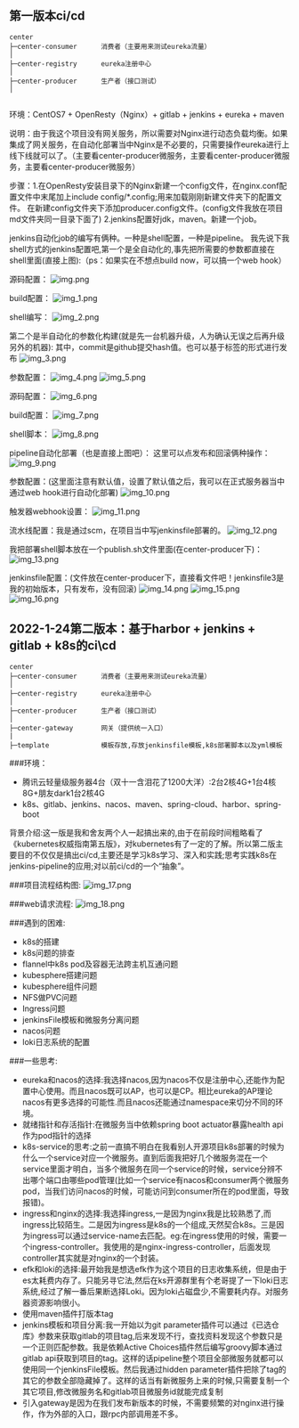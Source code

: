 

## 第一版本ci/cd
```
center
├─center-consumer      消费者（主要用来测试eureka流量）
│ 
├─center-registry      eureka注册中心
│       
├─center-producer      生产者（接口测试）
│       


```

环境：CentOS7 + OpenResty（Nginx）+ gitlab + jenkins + eureka + maven

说明：由于我这个项目没有网关服务，所以需要对Nginx进行动态负载均衡。如果集成了网关服务，在自动化部署当中Nginx是不必要的，只需要操作eureka进行上线下线就可以了。（主要看center-producer微服务，主要看center-producer微服务，主要看center-producer微服务）

步骤：1.在OpenResty安装目录下的Nginx新建一个config文件，在nginx.conf配置文件中末尾加上include config/*.config;用来加载刚刚新建文件夹下的配置文件。
在新建config文件夹下添加producer.config文件。(config文件我放在项目md文件夹同一目录下面了)
     2.jenkins配置好jdk，maven。新建一个job。

jenkins自动化job的编写有俩种。一种是shell配置，一种是pipeline。
我先说下我shell方式的jenkins配置吧,第一个是全自动化的,事先把所需要的参数都直接在shell里面(直接上图):（ps：如果实在不想点build now，可以搞一个web hook）

源码配置：
![img.png](https://github.com/dengqunjin-33/auto_jenkins/img.png)

build配置：
![img_1.png](https://github.com/dengqunjin-33/auto_jenkins/img_1.png)

shell编写：
![img_2.png](https://github.com/dengqunjin-33/auto_jenkins/img_2.png)


第二个是半自动化的参数化构建(就是先一台机器升级，人为确认无误之后再升级另外的机器):
其中，commit是github提交hash值。也可以基于标签的形式进行发布
![img_3.png](img_3.png)

参数配置：
![img_4.png](img_4.png)
![img_5.png](img_5.png)

源码配置：
![img_6.png](img_6.png)

build配置：
![img_7.png](img_7.png)

shell脚本：
![img_8.png](img_8.png)

pipeline自动化部署（也是直接上图吧）：
这里可以点发布和回滚俩种操作：
![img_9.png](img_9.png)

参数配置：(这里面注意有默认值，设置了默认值之后，我可以在正式服务器当中通过web hook进行自动化部署)
![img_10.png](img_10.png)

触发器webhook设置：
![img_11.png](img_11.png)

流水线配置：我是通过scm，在项目当中写jenkinsfile部署的。
![img_12.png](img_12.png)

我把部署shell脚本放在一个publish.sh文件里面(在center-producer下)：
![img_13.png](img_13.png)

jenkinsfile配置：(文件放在center-producer下，直接看文件吧！jenkinsfile3是我的初始版本，只有发布，没有回滚)
![img_14.png](img_14.png)
![img_15.png](img_15.png)
![img_16.png](img_16.png)


## 2022-1-24第二版本：基于harbor + jenkins + gitlab + k8s的ci\cd
```
center
├─center-consumer      消费者（主要用来测试eureka流量）
│ 
├─center-registry      eureka注册中心
│       
├─center-producer      生产者（接口测试）
│       
├─center-gateway       网关（提供统一入口）
|
├─template             模板存放,存放jenkinsfile模板,k8s部署脚本以及yml模板

```

###环境：
+ 腾讯云轻量级服务器4台（双十一含泪花了1200大洋）:2台2核4G+1台4核8G+朋友dark1台2核4G
+ k8s、gitlab、jenkins、nacos、maven、spring-cloud、harbor、spring-boot

背景介绍:这一版是我和舍友两个人一起搞出来的,由于在前段时间粗略看了《kubernetes权威指南第五版》，对kubernetes有了一定的了解。所以第二版主要目的不仅仅是搞出ci/cd,主要还是学习k8s学习、深入和实践;思考实践k8s在jenkins-pipeline的应用;对以前ci/cd的一个“抽象”。


###项目流程结构图:
![img_17.png](img_17.png)

###web请求流程:
![img_18.png](img_18.png)

###遇到的困难:
* k8s的搭建
* k8s问题的排查
* flannel中k8s pod及容器无法跨主机互通问题
* kubesphere搭建问题
* kubesphere组件问题
* NFS做PVC问题
* Ingress问题
* jenkinsFile模板和微服务分离问题
* nacos问题
* loki日志系统的配置

###一些思考: 
* eureka和nacos的选择:我选择nacos,因为nacos不仅是注册中心,还能作为配置中心使用。而且nacos既可以AP，也可以是CP。相比eureka的AP理论nacos有更多选择的可能性.而且nacos还能通过namespace来切分不同的环境。
* 就绪指针和存活指针:在微服务当中依赖spring boot actuator暴露health api作为pod指针的选择
* k8s-service的思考:之前一直搞不明白在我看别人开源项目k8s部署的时候为什么一个service对应一个微服务。直到后面我把好几个微服务混在一个service里面才明白，当多个微服务在同一个service的时候，service分辨不出哪个端口由哪些pod管理(比如一个service有nacos和consumer两个微服务pod，当我们访问nacos的时候，可能访问到consumer所在的pod里面，导致报错)。
* ingress和nginx的选择:我选择ingress,一是因为nginx我是比较熟悉了,而ingress比较陌生。二是因为ingress是k8s的一个组成,天然契合k8s。三是因为ingress可以通过service-name去匹配。eg:在ingress使用的时候，需要一个ingress-controller。我使用的是nginx-ingress-controller，后面发现controller其实就是对nginx的一个封装。
* efk和loki的选择:最开始我是想选efk作为这个项目的日志收集系统，但是由于es太耗费内存了。只能另寻它法,然后在ks开源群里有个老哥提了一下loki日志系统,经过了解一番后果断选择Loki。因为loki占磁盘少,不需要耗内存。对服务器资源影响很小。
* 使用maven插件打版本tag
* jenkins模板和项目分离:我一开始以为git parameter插件可以通过《已选仓库》参数来获取gitlab的项目tag,后来发现不行，查找资料发现这个参数只是一个正则匹配参数。我是依赖Active Choices插件然后编写groovy脚本通过gitlab api获取到项目的tag。这样的话pipeline整个项目全部微服务就都可以使用同一个jenkinsFile模板。然后我通过hidden parameter插件把除了tag的其它的参数全部隐藏掉了。这样的话当有新微服务上来的时候,只需要复制一个其它项目,修改微服务名和gitlab项目微服务id就能完成复制
* 引入gateway是因为在我们发布新版本的时候，不需要频繁的对nginx进行操作，作为外部的入口，跟rpc内部调用差不多。